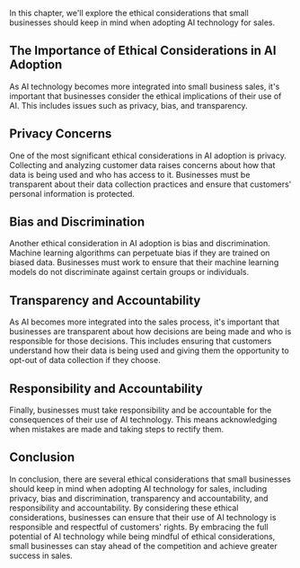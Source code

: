 

In this chapter, we'll explore the ethical considerations that small businesses should keep in mind when adopting AI technology for sales.

The Importance of Ethical Considerations in AI Adoption
-------------------------------------------------------

As AI technology becomes more integrated into small business sales, it's important that businesses consider the ethical implications of their use of AI. This includes issues such as privacy, bias, and transparency.

Privacy Concerns
----------------

One of the most significant ethical considerations in AI adoption is privacy. Collecting and analyzing customer data raises concerns about how that data is being used and who has access to it. Businesses must be transparent about their data collection practices and ensure that customers' personal information is protected.

Bias and Discrimination
-----------------------

Another ethical consideration in AI adoption is bias and discrimination. Machine learning algorithms can perpetuate bias if they are trained on biased data. Businesses must work to ensure that their machine learning models do not discriminate against certain groups or individuals.

Transparency and Accountability
-------------------------------

As AI becomes more integrated into the sales process, it's important that businesses are transparent about how decisions are being made and who is responsible for those decisions. This includes ensuring that customers understand how their data is being used and giving them the opportunity to opt-out of data collection if they choose.

Responsibility and Accountability
---------------------------------

Finally, businesses must take responsibility and be accountable for the consequences of their use of AI technology. This means acknowledging when mistakes are made and taking steps to rectify them.

Conclusion
----------

In conclusion, there are several ethical considerations that small businesses should keep in mind when adopting AI technology for sales, including privacy, bias and discrimination, transparency and accountability, and responsibility and accountability. By considering these ethical considerations, businesses can ensure that their use of AI technology is responsible and respectful of customers' rights. By embracing the full potential of AI technology while being mindful of ethical considerations, small businesses can stay ahead of the competition and achieve greater success in sales.
